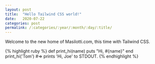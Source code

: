 ```yaml
---
layout: post
title:  "Hello Tailwind CSS world!"
date:   2020-07-22
categories: post
permalink: /:categories/:year/:month/:day/:title/
---
```


Welcome to the new home of Masilotti.com, this time with Tailwind CSS.

{% highlight ruby %}
def print_hi(name)
  puts "Hi, #{name}"
end
print_hi('Tom')
#=> prints 'Hi, Joe' to STDOUT.
{% endhighlight %}
